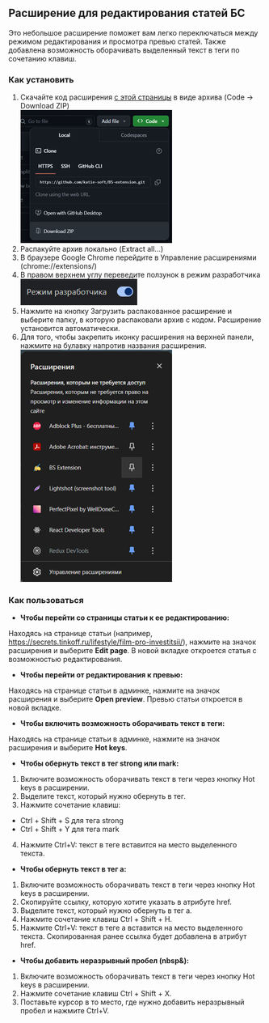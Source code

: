 ## Расширение для редактирования статей БС

Это небольшое расширение поможет вам легко переключаться между режимом редактирования и просмотра превью статей. 
Также добавлена возможность оборачивать выделенный текст в теги по сочетанию клавиш.

### Как установить

1. Скачайте код расширения [с этой страницы](https://github.com/katie-soft/BS-extension) в виде архива (Code -> Download ZIP) <br/>
   ![download](img/image.png)
2. Распакуйте архив локально (Extract all...)
3. В браузере Google Chrome перейдите в Управление расширениями (chrome://extensions/)
4. В правом верхнем углу переведите ползунок в режим разработчика <br/>
   ![dev mode](img/image-1.png)
5. Нажмите на кнопку Загрузить распакованное расширение и выберите папку, в которую распаковали архив с кодом. Расширение установится автоматически.
6. Для того, чтобы закрепить иконку расширения на верхней панели, нажмите на булавку напротив названия расширения. <br/>
   ![pin](img/image-2.png)

### Как пользоваться

- **Чтобы перейти со страницы статьи к ее редактированию:**

Находясь на странице статьи (например, <https://secrets.tinkoff.ru/lifestyle/film-pro-investitsii/>), нажмите на значок расширения и выберите **Edit page**.
В новой вкладке откроется статья с возможностью редактирования.

- **Чтобы перейти от редактирования к превью:**

Находясь на странице статьи в админке, нажмите на значок расширения и выберите **Open preview**.
Превью статьи откроется в новой вкладке.

- **Чтобы включить возможность оборачивать текст в теги:**

Находясь на странице статьи в админке, нажмите на значок расширения и выберите **Hot keys**. 

- **Чтобы обернуть текст в тег strong или mark:**

1) Включите возможность оборачивать текст в теги через кнопку Hot keys в расширении.
2) Выделите текст, который нужно обернуть в тег.
3) Нажмите сочетание клавиш:
- Ctrl + Shift + S для тега strong
- Ctrl + Shift + Y для тега mark
4) Нажмите Ctrl+V: текст в теге вставится на место выделенного текста.

- **Чтобы обернуть текст в тег a:**

1) Включите возможность оборачивать текст в теги через кнопку Hot keys в расширении.
2) Скопируйте ссылку, которую хотите указать в атрибуте href. 
3) Выделите текст, который нужно обернуть в тег a.
4) Нажмите сочетание клавиш Ctrl + Shift + H.
5) Нажмите Ctrl+V: текст в теге a вставится на место выделенного текста. Скопированная ранее ссылка будет добавлена в атрибут href.

- **Чтобы добавить неразрывный пробел (nbsp&):**

1) Включите возможность оборачивать текст в теги через кнопку Hot keys в расширении.
2) Нажмите сочетание клавиш Ctrl + Shift + X.
3) Поставьте курсор в то место, где нужно добавить неразрывный пробел и нажмите Ctrl+V.